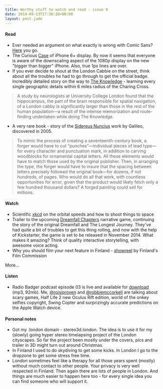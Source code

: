 ```yaml
---
title: Worthy stuff to watch and read - issue 9
date: 2014-09-13T17:36:28+00:00
layout: post.jade
---
```


#### Read

* Ever needed an argument on what exactly is wrong with Comic Sans? [Here](http://graphicdesign.stackexchange.com/questions/38226/what-is-wrong-with-comic-sans) you go.
* The Curious [Case](https://medium.com/@brucewangsg/the-curious-case-of-iphone-6-1080p-display-b33dac5bbcb6) of iPhone 6+ display. By now it seems that everyone is aware of the downscaling aspect of the 1080p display on the new "bigger than bigger" iPhone. Also, true 1px lines are over.
* If you ever decide to shout at the London Cabbie on the street, think about all the troubles he had to go through to get the official badge. Incredibly detailed story on the way to [The Knowledge](http://news.nationalgeographic.com/news/special-features/2014/08/140808-london-cabbies-knowledge-cabs-hansom-uber-hippocampus-livery) - learning every single geographic details within 6 miles radius of the Charing Cross.

> A study by neurologists at University College London found that the hippocampus, the part of the brain responsible for spatial navigation, of a London cabby is significantly larger than those in the rest of the human population—a result of the intense memorization and route-finding undertaken while doing The Knowledge.

* A very rare book - story of the [Sidereus Nuncius](http://www.newyorker.com/magazine/2013/12/16/a-very-rare-book) work by Galileo, discovered in 2005.

>To mimic the process of creating a seventeenth-century book, a forger would have to cut “punches”—individual pieces of lead type—for every character and punctuation mark, in addition to carving woodblocks for ornamental capital letters. All these elements would have to match those used by the original publisher. Then, in arranging the type, the forger would have to insure that the spacing between letters precisely followed the original book—for dozens, if not hundreds, of pages. Who would do all that work, with countless opportunities for error, given that the product would likely fetch only a few hundred thousand dollars? A forged painting could sell for millions.

#### Watch

* Scientific [xkcd](https://what-if.xkcd.com/58/) on the orbital speeds and how to shoot things to space
* Trailer to the upcoming [Dreamfall Chapters](https://www.youtube.com/watch?v=ZE1_ctp2V8U) narrative game, continuing the story of the original Dreamfall and The Longest Journey. They've had quite a bit of troubles to get this thing rolling, and now with the help of Kickstarter, the game is set to be released in November 2014. What makes it amazing? Think of quality interactive storytelling, with awesome voice acting.
* Why you should film your next feature in Finland - [showreel](https://vimeo.com/82938471) by Finland's Film Commission

More...

#### Listen

* Radio Badger podcast episode 03 is live and available for [download](http://radiobadger.com/episodes/Badgercast-episode-03.mp3) (mp3, 92mb). Me, [@roisiproven](https://twitter.com/roisiproven) and [@robbiemccorkell](https://twitter.com/robbiemccorkell) are talking about scary games, Half Life 2 new Oculus Rift edition, world of the onkey selfies copyright, Swing Copter and surprizingly accurate predictions on the Apple Watch device.

#### Personal notes

* Got my .london domain - stereo3d.london. The idea is to use it for my (slowly) going hyper stereo timelapsing project of the London cityscapes. So far the project been mostly under the covers, pics and trailer in 3D might turn out around Christmas.
* In Finland I used to do skydiving to get some kicks. In London I go to the dropzone to get some stress free time.
* London sometimes feel like a therapy for all those years spent (mostly) without much contact to other people. Your privacy is very well respected in Finland. Then again there are lots of people in London. And things are much easier to happen here too - for every single idea you can find someone who will support it.
